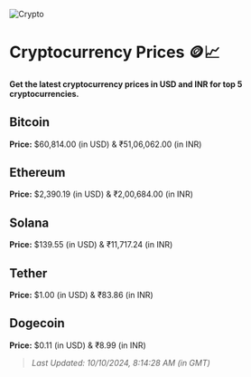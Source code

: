 
![Crypto](https://www.techguide.com.au/wp-content/uploads/2020/11/crypto3.jpeg)

# Cryptocurrency Prices 🪙📈

#### Get the latest cryptocurrency prices in USD and INR for top 5 cryptocurrencies.

## Bitcoin

**Price:** $60,814.00 (in USD) & ₹51,06,062.00 (in INR)

## Ethereum

**Price:** $2,390.19 (in USD) & ₹2,00,684.00 (in INR)

## Solana

**Price:** $139.55 (in USD) & ₹11,717.24 (in INR)

## Tether

**Price:** $1.00 (in USD) & ₹83.86 (in INR)

## Dogecoin

**Price:** $0.11 (in USD) & ₹8.99 (in INR)

> _Last Updated: 10/10/2024, 8:14:28 AM (in GMT)_
